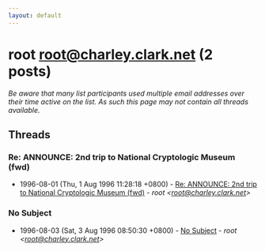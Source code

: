```yaml
---
layout: default
---
```


# root <root@charley.clark.net> (2 posts)

_Be aware that many list participants used multiple email addresses over their time active on the list. As such this page may not contain all threads available._

## Threads

### Re: ANNOUNCE: 2nd trip to National Cryptologic Museum (fwd)
+ 1996-08-01 (Thu, 1 Aug 1996 11:28:18 +0800) - [Re: ANNOUNCE: 2nd trip to National Cryptologic Museum (fwd)](/archive/1996/08/a4b3dfd60d210b424eba2e967f994792b97488f5388045b4900ce01e81862d7b) - _root \<root@charley.clark.net\>_

### No Subject
+ 1996-08-03 (Sat, 3 Aug 1996 08:50:30 +0800) - [No Subject](/archive/1996/08/98480800d9650f557b394902b2c985ed0987235533aaa5ba9ddf53e6f1a969c0) - _root \<root@charley.clark.net\>_

